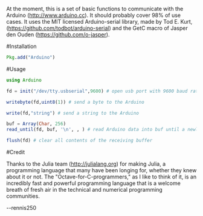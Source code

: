 At the moment, this is a set of basic functions to communicate with the Arduino
(http://www.arduino.cc). It should probably cover 98% of use cases. It uses the
MIT licensed Arduino-serial library, made by Tod E. Kurt,
(https://github.com/todbot/arduino-serial) and the
GetC macro of Jasper den Ouden (https://github.com/o-jasper).

#Installation

```julia
Pkg.add("Arduino")
```

#Usage

```julia
using Arduino

fd = init("/dev/tty.usbserial",9600) # open usb port with 9600 baud rate and get back FD to communicate with Arduino on

writebyte(fd,uint8(1)) # send a byte to the Arduino

write(fd,"string") # send a string to the Arduino

buf = Array(Char, 256)
read_until(fd, buf, '\n', , ) # read Arduino data into buf until a newline char is reached

flush(fd) # clear all contents of the receiving buffer
```

#Credit

Thanks to the Julia team (http://julialang.org) for making Julia, a programming
language that many have been longing for, whether they knew about it or not.
The "Octave-for-C-programmers," as I like to think of it, is an incredibly fast
and powerful programming language that is a welcome breath of fresh air in the
technical and numerical programming communities.

--rennis250

